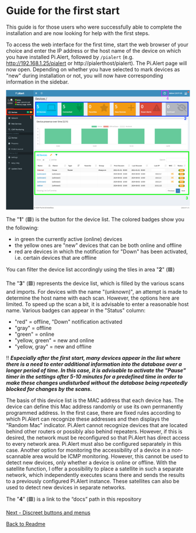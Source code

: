 # Guide for the first start
<!--- --------------------------------------------------------------------- --->

This guide is for those users who were successfully able to complete the installation and are now looking for help with the first steps.

To access the web interface for the first time, start the web browser of your choice and enter the IP address or the host name of the 
device on which you have installed Pi.Alert, followed by `/pialert` (e.g. http://192.168.1.25/pialert or http://pialerthost/pialert). 
The Pi.Alert page will now open. Depending on whether you have selected to mark devices as "new" during installation or not, you will 
now have corresponding information in the sidebar.

![Guide_001][Guide_001] 

The "**1**" (🟥) is the button for the device list. The colored badges show you the following: 
- in green the currently active (online) devices
- the yellow ones are "new" devices that can be both online and offline
- red are devices in which the notification for "Down" has been activated, i.e. certain devices that are offline

You can filter the device list accordingly using the tiles in area "**2**" (🟦)

The "**3**" (🟩) represents the device list, which is filled by the various scans and imports. For devices with the name "(unknown)", an 
attempt is made to determine the host name with each scan. However, the options here are limited. To speed up the scan a bit, it is 
advisable to enter a reasonable host name.
Various badges can appear in the "Status" column: 
 - "red" = offline, "Down" notification activated
 - "gray" = offline
 - "green" = online
 - "yellow, green" = new and online
 - "yellow, gray" = new and offline

‼️ ***Especially after the first start, many devices appear in the list where there is a need to enter additional information into the 
database over a longer period of time. In this case, it is advisable to activate the "Pause" timer in the settings after 5-10 minutes 
for a predefined time in order to make these changes undisturbed without the database being repeatedly blocked for changes by the scans.***

The basis of this device list is the MAC address that each device has. The device can define this Mac address randomly or use its own 
permanently programmed address. In the first case, there are fixed rules according to which Pi.Alert can recognize these addresses and 
then displays the "Random Mac" indicator. Pi.Alert cannot recognize devices that are located behind other routers or possibly also behind 
repeaters. However, if this is desired, the network must be reconfigured so that Pi.Alert has direct access to every network area. Pi.Alert 
must also be configured separately in this case. Another option for monitoring the accessibility of a device in a non-scannable area 
would be ICMP monitoring. However, this cannot be used to detect new devices, only whether a device is online or offline. With the 
satellite function, I offer a possibility to place a satellite in such a separate network, which independently executes scans there and 
sends the results to a previously configured Pi.Alert instance. These satellites can also be used to detect new devices in separate networks.

The "**4**" (🟪) is a link to the “docs” path in this repository


[Next - Discreet buttons and menus](./guide/001.md)

[Back to Readme](https://github.com/leiweibau/Pi.Alert)

[Guide_001]:             https://raw.githubusercontent.com/leiweibau/Pi.Alert/assets/guide_001.png         "Guide_001"
